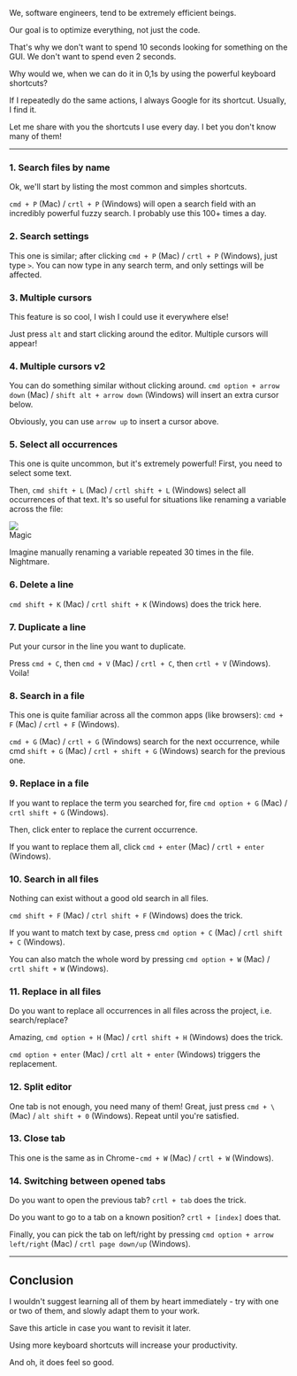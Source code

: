We, software engineers, tend to be extremely efficient beings.

Our goal is to optimize everything, not just the code.

That's why we don't want to spend 10 seconds looking for something on the GUI. We don't want to spend even 2 seconds.

Why would we, when we can do it in 0,1s by using the powerful keyboard shortcuts?

If I repeatedly do the same actions, I always Google for its shortcut. Usually, I find it.

Let me share with you the shortcuts I use every day. I bet you don't know many of them!

---

### 1. Search files by name

Ok, we'll start by listing the most common and simples shortcuts.

`cmd + P` (Mac) / `crtl + P` (Windows) will open a search field with an incredibly powerful fuzzy search. I probably use this 100+ times a day.

### 2. Search settings

This one is similar; after clicking `cmd + P` (Mac) / `crtl + P` (Windows), just type `>`. You can now type in any search term, and only settings will be affected.

### 3. Multiple cursors

This feature is so cool, I wish I could use it everywhere else!

Just press `alt` and start clicking around the editor. Multiple cursors will appear!

### 4. Multiple cursors v2

You can do something similar without clicking around. `cmd option + arrow down` (Mac) / `shift alt + arrow down` (Windows) will insert an extra cursor below.

Obviously, you can use `arrow up` to insert a cursor above.

### 5. Select all occurrences

This one is quite uncommon, but it's extremely powerful! First, you need to select some text.

Then, `cmd shift + L` (Mac) / `crtl shift + L` (Windows) select all occurrences of that text. It's so useful for situations like renaming a variable across the file:

<img src="https://dev-to-uploads.s3.amazonaws.com/uploads/articles/1npwkhc4wih2nlfxzosb.gif">
<figcaption class="img">Magic</figcaption>

Imagine manually renaming a variable repeated 30 times in the file. Nightmare.

### 6. Delete a line

`cmd shift + K` (Mac) / `crtl shift + K` (Windows) does the trick here.

### 7. Duplicate a line

Put your cursor in the line you want to duplicate.

Press `cmd + C`, then `cmd + V` (Mac) / `crtl + C`, then `crtl + V` (Windows). Voila!

### 8. Search in a file

This one is quite familiar across all the common apps (like browsers): `cmd + F` (Mac) / `crtl + F` (Windows).

`cmd + G` (Mac) / `crtl + G` (Windows) search for the next occurrence, while cmd `shift + G` (Mac) / `crtl + shift + G` (Windows) search for the previous one.

### 9. Replace in a file

If you want to replace the term you searched for, fire `cmd option + G` (Mac) / `crtl shift + G` (Windows).

Then, click enter to replace the current occurrence.

If you want to replace them all, click `cmd + enter` (Mac) / `crtl + enter` (Windows).

### 10. Search in all files

Nothing can exist without a good old search in all files.

`cmd shift + F` (Mac) / `ctrl shift + F` (Windows) does the trick.

If you want to match text by case, press `cmd option + C` (Mac) / `crtl shift + C` (Windows).

You can also match the whole word by pressing `cmd option + W` (Mac) / `crtl shift + W` (Windows).

### 11. Replace in all files

Do you want to replace all occurrences in all files across the project, i.e. search/replace?

Amazing, `cmd option + H` (Mac) / `crtl shift + H` (Windows) does the trick.

`cmd option + enter` (Mac) / `crtl alt + enter` (Windows) triggers the replacement.

### 12. Split editor

One tab is not enough, you need many of them! Great, just press `cmd + \` (Mac) / `alt shift + 0` (Windows). Repeat until you're satisfied.

### 13. Close tab

This one is the same as in Chrome - `cmd + W` (Mac) / `crtl + W` (Windows).

### 14. Switching between opened tabs

Do you want to open the previous tab? `crtl + tab` does the trick.

Do you want to go to a tab on a known position? `crtl + [index]` does that.

Finally, you can pick the tab on left/right by pressing `cmd option + arrow left/right` (Mac) / `crtl page down/up` (Windows).

---

## Conclusion

I wouldn't suggest learning all of them by heart immediately - try with one or two of them, and slowly adapt them to your work.

Save this article in case you want to revisit it later.

Using more keyboard shortcuts will increase your productivity.

And oh, it does feel so good.
